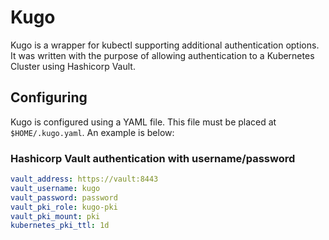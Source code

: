 # Kugo
Kugo is a wrapper for kubectl supporting additional authentication options. It was written with the purpose of allowing authentication
to a Kubernetes Cluster using Hashicorp Vault.

## Configuring
Kugo is configured using a YAML file. This file must be placed at `$HOME/.kugo.yaml`. An example is below:

### Hashicorp Vault authentication with username/password
```yaml
vault_address: https://vault:8443
vault_username: kugo
vault_password: password
vault_pki_role: kugo-pki
vault_pki_mount: pki
kubernetes_pki_ttl: 1d 
```